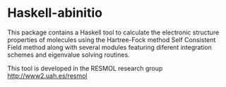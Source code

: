 Haskell-abinitio
================

This package contains a Haskell tool to calculate the electronic structure properties 
of molecules using the Hartree-Fock method Self Consistent Field method along with several
modules featuring diferent integration schemes and eigenvalue solving routines.

This tool is developed in the RESMOL research group http://www2.uah.es/resmol
